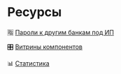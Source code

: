 # Ресурсы

🈯 [Пароли к другим банкам под ИП](/resources/pass)

🎛️ [Витрины компонентов](/resources/showcases)

📊 [Статистика](/resources/statistics)
